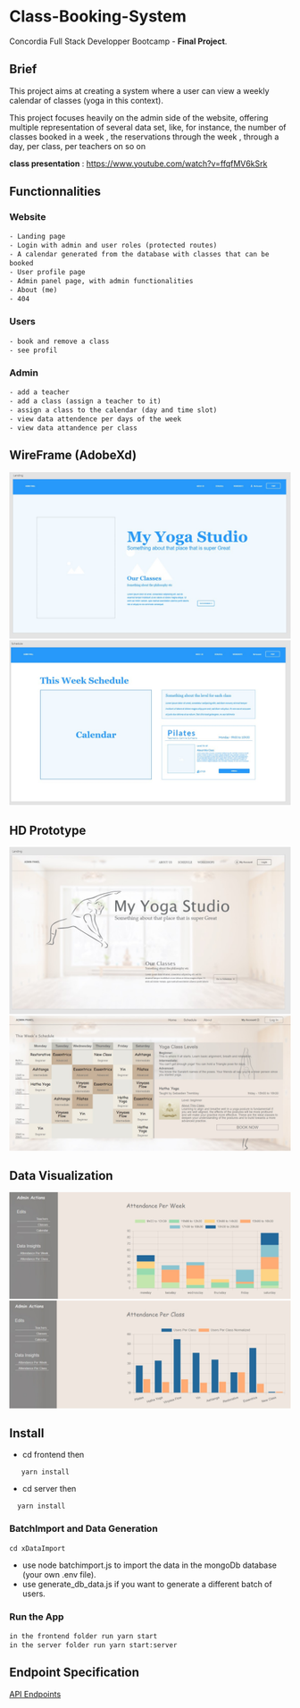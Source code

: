 # Class-Booking-System
Concordia Full Stack Developper Bootcamp - **Final Project**.

## Brief
This project aims at creating a system where a user can view a weekly calendar of classes (yoga in this context). 

This project focuses heavily on the admin side of the website, offering multiple representation of several data set, like, for instance, the number of classes booked in a week , the reservations through the week , through a day, per class,  per teachers on so on

**class presentation** : https://www.youtube.com/watch?v=ffqfMV6kSrk

## Functionnalities

### Website
    - Landing page
    - Login with admin and user roles (protected routes)
    - A calendar generated from the database with classes that can be booked
    - User profile page
    - Admin panel page, with admin functionalities
    - About (me)
    - 404

### Users
    - book and remove a class
    - see profil

### Admin
    - add a teacher
    - add a class (assign a teacher to it)
    - assign a class to the calendar (day and time slot)
    - view data attendence per days of the week
    - view data attandence per class

## WireFrame (AdobeXd)
![](screenshots/HomeWireFrame.jpg)
![](screenshots/ScheduleWireFrame.jpg)

## HD Prototype
![](screenshots/HD_Landing.jpg)
![](screenshots/HD_Schedule.jpg)

## Data Visualization
![](screenshots/AttendencePerWeek.jpg)
![](screenshots/AttendencePerClass.jpg)

## Install

 - cd frontend then 
```console
   yarn install
```
 - cd server then 
 ```console
   yarn install
```

### BatchImport and Data Generation

    cd xDataImport
- use node batchimport.js to import the data in the mongoDb database (your own .env file).
- use generate_db_data.js if you want to generate a different batch of users.

### Run the App
    in the frontend folder run yarn start
    in the server folder run yarn start:server

## Endpoint Specification
[API Endpoints](./server/ENDPOINTS_SPECIFICATION.md)
